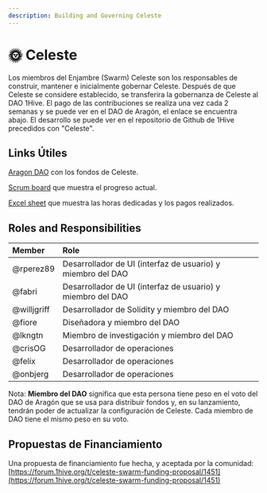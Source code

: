 ```yaml
---
description: Building and Governing Celeste
---
```


# 🌞 Celeste

Los miembros del Enjambre \(Swarm\) Celeste son los responsables de construir, mantener e inicialmente gobernar Celeste. Después de que Celeste se considere establecido, se transferira la gobernanza de Celeste al  DAO 1Hive. El pago de las contribuciones se realiza una vez cada 2 semanas y se puede ver en el DAO de Aragón, el enlace se encuentra abajo. El desarrollo se puede ver en el repositorio de Github de 1Hive precedidos con "Celeste".

## Links Útiles

[Aragon DAO](https://aragon.1hive.org/#/celeste) con los fondos de Celeste.  
  
[Scrum board](https://app.zenhub.com/workspaces/celeste-5f7f3362db531f00238c09ef/board) que muestra el progreso actual.

[Excel sheet](https://docs.google.com/spreadsheets/d/1h2uippeueDD_lg5XTE70l3mCUU9lgxHyxie8OsAbbFg/edit#gid=0) que muestra las horas dedicadas y los pagos realizados.

## Roles and Responsibilities

| Member | Role |
| :--- | :--- |
| @rperez89 | Desarrollador de UI \(interfaz de usuario\) y miembro del DAO |
| @fabri | Desarrollador de UI \(interfaz de usuario\) y miembro del DAO |
| @willjgriff | Desarrollador de Solidity y miembro del DAO |
| @fiore | Diseñadora y miembro del DAO |
| @lkngtn | Miembro de investigación y miembro del DAO |
| @crisOG | Desarrollador de operaciones |
| @felix | Desarrollador de operaciones |
| @onbjerg | Desarrollador de operaciones |

Nota: **Miembro del DAO** significa que esta persona tiene peso en el voto del DAO de Aragón que se usa para distribuir fondos y, en su lanzamiento, tendrán poder de actualizar la configuración de Celeste. Cada miembro de DAO tiene el mismo peso en su voto.

## Propuestas de Financiamiento

Una propuesta de financiamiento fue hecha, y aceptada por la comunidad: [https://forum.1hive.org/t/celeste-swarm-funding-proposal/1451](https://forum.1hive.org/t/celeste-swarm-funding-proposal/1451) 

